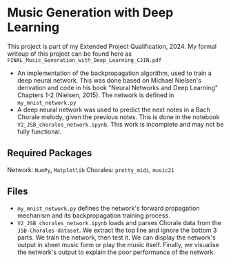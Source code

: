 # Music Generation with Deep Learning
This project is part of my Extended Project Qualification, 2024. My formal writeup of this project can be found here as ```FINAL_Music_Generation_with_Deep_Learning_CJIN.pdf```

- An implementation of the backpropagation algorithm, used to train a deep neural network. This was done based on Michael Nielsen's derivation and code in his book "Neural Networks and Deep Learning" Chapters 1-2 (Nielsen, 2015). The network is defined in ```my_mnist_network.py```
- A deep neural network was used to predict the next notes in a Bach Chorale melody, given the previous notes. This is done in the notebook ```V2_JSB_chorales_network.ipynb```. This work is incomplete and may not be fully functional.

## Required Packages
Network: ```NumPy```, ```Matplotlib```
Chorales: ```pretty_midi```, ```music21``` 

## Files
- ```my_mnist_network.py``` defines the network's forward propagation mechanism and its backpropagation training process. 
- ```V2_JSB_chorales_network.ipynb``` loads and parses Chorale data from the ```JSB-Chorales-dataset```. We extract the top line and ignore the bottom 3 parts. We train the network, then test it. We can display the network's output in sheet music form or play the music itself. Finally, we visualise the network's output to explain the poor performance of the network.






